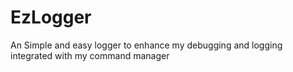 # EzLogger
An Simple and easy logger to enhance my debugging and logging integrated with my command manager
